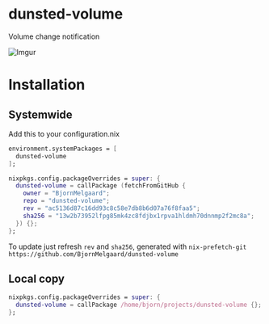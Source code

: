 # dunsted-volume

Volume change notification

![Imgur](https://i.imgur.com/0Pmu5sV.png)

# Installation

## Systemwide

Add this to your configuration.nix

```nix
environment.systemPackages = [
  dunsted-volume
];

nixpkgs.config.packageOverrides = super: {
  dunsted-volume = callPackage (fetchFromGitHub {
    owner = "BjornMelgaard";
    repo = "dunsted-volume";
    rev = "ac5136d87c16dd93c8c58e7db8b6d07a76f8faa5";
    sha256 = "13w2b73952lfpg85mk4zc8fdjbx1rpva1hldmh70dnnmp2f2mc8a";
  }) {};
};
```

To update just refresh `rev` and `sha256`, generated with `nix-prefetch-git https://github.com/BjornMelgaard/dunsted-volume`


## Local copy
```nix
nixpkgs.config.packageOverrides = super: {
  dunsted-volume = callPackage /home/bjorn/projects/dunsted-volume {};
};
```
